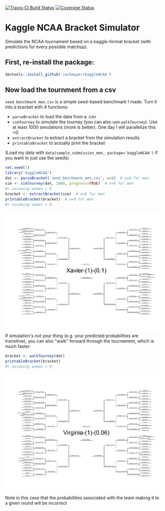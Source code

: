 <!-- README.md is generated from README.Rmd. Please edit that file -->
[![Travis-CI Build Status](https://travis-ci.org/zachmayer/kaggleNCAA.png?branch=master)](https://travis-ci.org/zachmayer/kaggleNCAA) [![Coverage Status](https://coveralls.io/repos/zachmayer/kaggleNCAA/badge.svg?branch=master)](https://coveralls.io/r/zachmayer/kaggleNCAA?branch=master)

Kaggle NCAA Bracket Simulator
=============================

Simulate the NCAA tournament based on a kaggle-format bracket (with predictions for every possible matchup).

First, re-install the package:
------------------------------

``` r
devtools::install_github('zachmayer/kaggleNCAA')
```

Now load the tournment from a csv
---------------------------------

`seed_benchmark_men.csv` is a simple seed-based benchmark I made. Turn it into a bracket with 4 functions:

-   `parseBracket` to load the data from a .csv
-   `simTourney` to simulate the tourney (you can also use `walkTourney`). Use at least 1000 simulations (more is better). One day I will parallelize this =D
-   `extractBracket` to extract a bracket from the simulation results
-   `printableBracket` to actually print the bracket

(Load my data with `data(sample_submission_men, package='kaggleNCAA')` if you want to just use the seeds)

``` r
set.seed(1)
library('kaggleNCAA')
dat <- parseBracket('seed_benchmark_men.csv', w=0)  # w=0 for men
sim <- simTourney(dat, 1000, progress=TRUE)  # w=0 for men
#> assuming women = 0
bracket <- extractBracket(sim)  # w=0 for men
printableBracket(bracket)  # w=0 for men
#> assuming women = 0
```

![](README-sim_bracket-1.png) If simulation's not your thing (e.g. your predicted probabilities are transitive), you can also "walk" forward through the tournament, which is much faster:

``` r
bracket <- walkTourney(dat)
printableBracket(bracket)
#> assuming women = 0
```

![](README-walk_bracket-1.png) Note in this case that the probabilities associated with the team making it to a given round will be incorrect
